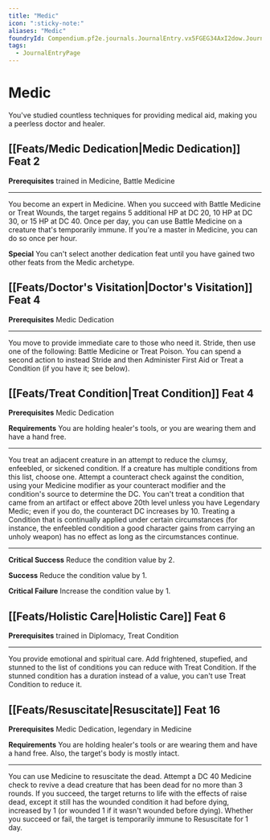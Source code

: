 ```yaml
---
title: "Medic"
icon: ":sticky-note:"
aliases: "Medic"
foundryId: Compendium.pf2e.journals.JournalEntry.vx5FGEG34AxI2dow.JournalEntryPage.XWkyCVISmVtJ0ZY3
tags:
  - JournalEntryPage
---
```


# Medic
You've studied countless techniques for providing medical aid, making you a peerless doctor and healer.

## [[Feats/Medic Dedication|Medic Dedication]] Feat 2

**Prerequisites** trained in Medicine, Battle Medicine

* * *

You become an expert in Medicine. When you succeed with Battle Medicine or Treat Wounds, the target regains 5 additional HP at DC 20, 10 HP at DC 30, or 15 HP at DC 40. Once per day, you can use Battle Medicine on a creature that's temporarily immune. If you're a master in Medicine, you can do so once per hour.

**Special** You can't select another dedication feat until you have gained two other feats from the Medic archetype.

## [[Feats/Doctor's Visitation|Doctor's Visitation]] Feat 4

**Prerequisites** Medic Dedication

* * *

You move to provide immediate care to those who need it. Stride, then use one of the following: Battle Medicine or Treat Poison. You can spend a second action to instead Stride and then Administer First Aid or Treat a Condition (if you have it; see below).

## [[Feats/Treat Condition|Treat Condition]] Feat 4

**Prerequisites** Medic Dedication

**Requirements** You are holding healer's tools, or you are wearing them and have a hand free.

* * *

You treat an adjacent creature in an attempt to reduce the clumsy, enfeebled, or sickened condition. If a creature has multiple conditions from this list, choose one. Attempt a counteract check against the condition, using your Medicine modifier as your counteract modifier and the condition's source to determine the DC. You can't treat a condition that came from an artifact or effect above 20th level unless you have Legendary Medic; even if you do, the counteract DC increases by 10. Treating a Condition that is continually applied under certain circumstances (for instance, the enfeebled condition a good character gains from carrying an unholy weapon) has no effect as long as the circumstances continue.

* * *

**Critical Success** Reduce the condition value by 2.

**Success** Reduce the condition value by 1.

**Critical Failure** Increase the condition value by 1.

## [[Feats/Holistic Care|Holistic Care]] Feat 6

**Prerequisites** trained in Diplomacy, Treat Condition

* * *

You provide emotional and spiritual care. Add frightened, stupefied, and stunned to the list of conditions you can reduce with Treat Condition. If the stunned condition has a duration instead of a value, you can't use Treat Condition to reduce it.

## [[Feats/Resuscitate|Resuscitate]] Feat 16

**Prerequisites** Medic Dedication, legendary in Medicine

**Requirements** You are holding healer's tools or are wearing them and have a hand free. Also, the target's body is mostly intact.

* * *

You can use Medicine to resuscitate the dead. Attempt a DC 40 Medicine check to revive a dead creature that has been dead for no more than 3 rounds. If you succeed, the target returns to life with the effects of raise dead, except it still has the wounded condition it had before dying, increased by 1 (or wounded 1 if it wasn't wounded before dying). Whether you succeed or fail, the target is temporarily immune to Resuscitate for 1 day.